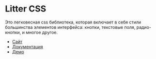 <h1>Litter CSS</h1>
<p>Это легковесная css библиотека, которая включает в себя стили
большинства элементов интерфейса: кнопки, текстовые поля, радио-кнопки, и многое другое.</p>

<ul>
  <li><a href="http://litter-css.zzz.com.ua">Сайт</a></li>
  <li><a href="http://litter-css.zzz.com.ua/documentation.html">Документация</a></li>
  <li><a href="http://litter-css.zzz.com.ua/simple.html">Демо</a></li>
</ul>
